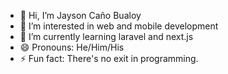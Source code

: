 - 👋 Hi, I’m Jayson Caño Bualoy
- 👀 I’m interested in web and mobile development
- 🌱 I’m currently learning laravel and next.js
- 😄 Pronouns: He/Him/His
- ⚡ Fun fact: There's no exit in programming.

<!---
[Telegram](https://t.me/+1ClwhNCAGkBkYWM1) 
- 📫 How to reach me [Facebook](www.facebook.com/profile.php?id=100012294751962) 
itsmejcb/itsmejcb is a ✨ special ✨ repository because its `README.md` (this file) appears on your GitHub profile.
You can click the Preview link to take a look at your changes.
--->
